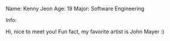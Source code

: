 Name: Kenny Jeon
Age: 19
Major: Software Engineering

Info: 

Hi, nice to meet you! Fun fact, my favorite artist is John Mayer :)